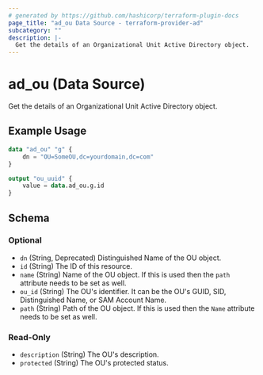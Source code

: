 ```yaml
---
# generated by https://github.com/hashicorp/terraform-plugin-docs
page_title: "ad_ou Data Source - terraform-provider-ad"
subcategory: ""
description: |-
  Get the details of an Organizational Unit Active Directory object.
---
```


# ad_ou (Data Source)

Get the details of an Organizational Unit Active Directory object.

## Example Usage

```terraform
data "ad_ou" "g" {
    dn = "OU=SomeOU,dc=yourdomain,dc=com"
}

output "ou_uuid" {
    value = data.ad_ou.g.id
}
```

<!-- schema generated by tfplugindocs -->
## Schema

### Optional

- `dn` (String, Deprecated) Distinguished Name of the OU object.
- `id` (String) The ID of this resource.
- `name` (String) Name of the OU object. If this is used then the `path` attribute needs to be set as well.
- `ou_id` (String) The OU's identifier. It can be the OU's GUID, SID, Distinguished Name, or SAM Account Name.
- `path` (String) Path of the OU object. If this is used then the `Name` attribute needs to be set as well.

### Read-Only

- `description` (String) The OU's description.
- `protected` (String) The OU's protected status.


